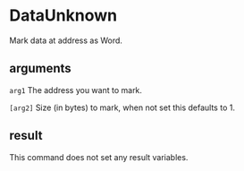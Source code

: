 # DataUnknown

Mark data at address as Word.

## arguments

`arg1` The address you want to mark.

`[arg2]` Size (in bytes) to mark, when not set this defaults to 1.

## result

This command does not set any result variables.
